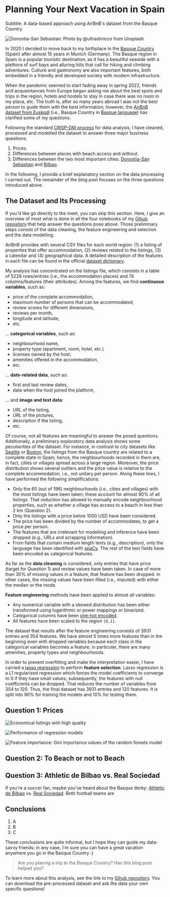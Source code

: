 # Planning Your Next Vacation in Spain

Subtitle: A data-based approach using AirBnB's dataset from the Basque Country

![Donostia-San Sebastian: Photo by @ultrashricco from [Unsplash](https://unsplash.com/photos/8KCquMrFEPg)](./pics/san_sebastian_ultrash-ricco-8KCquMrFEPg-unsplash.jpg)

In 2020 I decided to move back to my birthplace in the [Basque Country](https://en.wikipedia.org/wiki/Basque_Country_(autonomous_community)) (Spain) after almost 15 years in Munich (Germany). The Basque region in Spain is a popular touristic destination, as it has a beautiful seaside with a plethora of surf bays and alluring hills that call for hiking and climbing adventures. Culture and gastronomy are also important features, both embedded in a friendly and developed society with modern infrastructure.

When the pandemic seemed to start fading away in spring 2022, friends and acquaintances from Europe began asking me about the best spots and trips in the region, hotels and hostels to stay in case there was no room in my place, etc. The truth is, after so many years abroad I was not the best person to guide them with the best information; however, the [AirBnB dataset from *Euskadi*](http://insideairbnb.com/get-the-data/) (i.e., Basque Country in [Basque language](https://en.wikipedia.org/wiki/Basque_language)) has clarified some of my questions.

Following the standard [CRISP-DM process](https://en.wikipedia.org/wiki/Cross-industry_standard_process_for_data_mining) for data analysis, I have cleaned, processed and modelled the dataset to answer three major business questions:

1. Prices.
2. Differences between places with beach access and without.
3. Differences between the two most important cities: [Donostia-San Sebastian](https://en.wikipedia.org/wiki/San_Sebastián) and [Bilbao](https://en.wikipedia.org/wiki/Bilbao).

In the following, I provide a brief explanatory section on the data processing I carried out. The remainder of the blog post focuses on the three questions introduced above.

## The Dataset and Its Processing

If you'd like go directly to the meet, you can skip this section. Here, I give an overview of most what is done in all the four notebooks of my [Gihub repository](https://github.com/mxagar/airbnb_data_analysis) that help answer the questions pose above. Those preliminary steps consist of the data cleaning, the feature engineering and selection and the data modelling.

AirBnB provides with several CSV files for each world region: (1) a listing of properties that offer accommodation, (2) reviews related to the listings, (3) a calendar and (4) geographical data. A detailed description of the features in each file can be found in the official [dataset dictionary](https://docs.google.com/spreadsheets/d/1iWCNJcSutYqpULSQHlNyGInUvHg2BoUGoNRIGa6Szc4/edit#gid=982310896).

My analysis has concentrated on the listings file, which consists in a table of 5228 rows/entries (i.e., the accommodation places) and 74 columns/features (their attributes). Among the features, we find **continuous variables**, such as:

- price of the complete accommodation,
- maximum number of persons that can be accommodated,
- review scores for different dimensions,
- reviews per month,
- longitude and latitude,
- etc.

... **categorical variables**, such as:

- neighbourhood name,
- property type (apartment, room, hotel, etc.)
- licenses owned by the host,
- amenities offered in the accommodation, 
- etc.

... **date-related data**, such as:

- first and last review dates, 
- date when the host joined the platform,

... and **image and text data**:

- URL of the listing,
- URL of the pictures,
- description if the listing,
- etc.

Of course, not all features are meaningful to answer the posed questions. Additionally, a preliminary exploratory data analysis shows some peculiarities of the dataset. For instance, in contrast to city datasets like [Seattle](https://www.kaggle.com/datasets/airbnb/seattle) or [Boston](https://www.kaggle.com/datasets/airbnb/boston), the listings from the Basque country are related to a complete state in Spain; hence, the neighbourhoods recorded in them are, in fact, cities or villages spread across a large region. Moreover, the price distribution shows several outliers and the price value is relative to the complete accommodation, i.e., not unitary per person. Along these lines, I have performed the following simplifications:

- Only the 60 (out of 196) neighbourhoods (i.e., cities and villages) with the most listings have been taken; these account for almost 90% of all listings. That reduction has allowed to manually encode neighbourhood properties, such as whether a village has access to a beach in less than 2 km (Question 2).
- Only the listings with a price below 1000 USD have been considered.
- The price has been divided by the number of accommodates, to get a price per person.
- The features that are irrelevant for modelling and inference have been dropped (e.g., URLs and scrapping information).
- From fields that contain medium length texts (e.g., description), only the language has been identified with [spaCy](https://spacy.io/universe/project/spacy-langdetect). The rest of the text fields have been encoded as categorical features.

As far as the **data cleaning** is considered, only entries that have price (target for Question 1) and review values have been taken. In case of more than 30% of missing values in a feature, that feature has been dropped. In other cases, the missing values have been filled (i.e., imputed) with either the median or the mode.

**Feature engineering** methods have been applied to almost all variables:

- Any numerical variable with a skewed distribution has been either transformed using logarithmic or power mappings or binarized.
- Categorical columns have been [one-hot encoded](https://en.wikipedia.org/wiki/One-hot).
- All features have been scaled to the region `[0,1]`.

The dataset that results after the feature engineering consists of 3931 entries and 354 features. We have almost 5 times more features than in the beginning even with dropped variables because each class in the categorical variables becomes a feature; in particular, there are many amenities, property types and neighbourhoods.

In order to prevent overfitting and make the interpretation easier, I have carried a [lasso regression](https://en.wikipedia.org/wiki/Lasso_(statistics)) to perform **feature selection**. Lasso regression is a L1 regularized regression which forces the model coefficients to converge to 0 if they have small values; subsequently, the features with null coefficients can be dropped. That reduces the number of variables from 354 to 120. Thus, the final dataset has 3931 entries and 120 features. It is split into 90% for training the models and 10% for testing them.

## Question 1: Prices

<!--![Map of listing prices encoded in color](./pics/map_listings_prices_geo.jpg)
-->

![Economical listings with high quality](./pics/economical_listings_geo.jpg)

![Performance of regression models](./pics/regression_evaluation.jpg)

<!--![Feature importance: coefficient values of the ridge regression model](./pics/regression_feature_importance_lm.png)
-->

![Feature importance: Gini importance values of the random forests model](./pics/regression_feature_importance_rf.png)

## Question 2: To Beach or not to Beach



## Question 3: Athletic de Bilbao vs. Real Sociedad

If you're a soccer fan, maybe you've heard about the Basque derby: [Athletic de Bilbao](https://en.wikipedia.org/wiki/Athletic_Bilbao) vs. [Real Sociedad](https://en.wikipedia.org/wiki/Real_Sociedad). Both football teams are

## Conclusions

1. A
2. B
3. C

These conclusions are quite informal, but I hope they can guide my data-savvy friends; in any case, I'm sure you can have a great vacation anywhere you go in the Basque Country :)

> Are you plannig a trip to the Basque Country? Has this blog post helped you?

To learn more about this analysis, see the link to my [Gihub repository](https://github.com/mxagar/airbnb_data_analysis). You can download the pre-processed dataset and ask the data your own specific questions!

